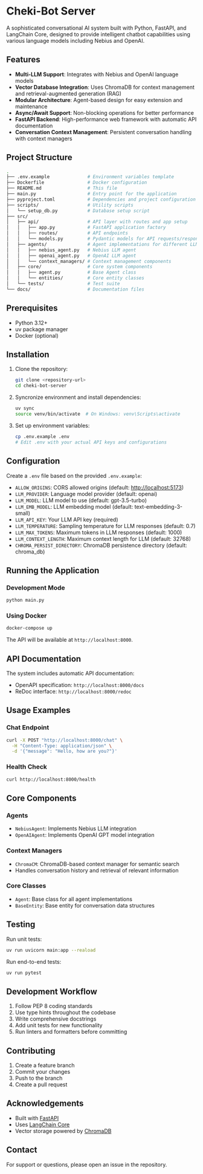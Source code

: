 # Cheki-Bot Server

A sophisticated conversational AI system built with Python, FastAPI, and LangChain Core, designed to provide intelligent chatbot capabilities using various language models including Nebius and OpenAI.

## Features

- **Multi-LLM Support**: Integrates with Nebius and OpenAI language models
- **Vector Database Integration**: Uses ChromaDB for context management and retrieval-augmented generation (RAG)
- **Modular Architecture**: Agent-based design for easy extension and maintenance
- **Async/Await Support**: Non-blocking operations for better performance
- **FastAPI Backend**: High-performance web framework with automatic API documentation
- **Conversation Context Management**: Persistent conversation handling with context managers

## Project Structure

```sh
.
├── .env.example              # Environment variables template
├── Dockerfile                # Docker configuration
├── README.md                 # This file
├── main.py                   # Entry point for the application
├── pyproject.toml            # Dependencies and project configuration
├── scripts/                  # Utility scripts
│   └── setup_db.py           # Database setup script
├── src/
│   ├── api/                  # API layer with routes and app setup
│   │   ├── app.py            # FastAPI application factory
│   │   ├── routes/           # API endpoints
│   │   └── models.py         # Pydantic models for API requests/responses
│   ├── agents/               # Agent implementations for different LLMs
│   │   ├── nebius_agent.py   # Nebius LLM agent
│   │   ├── openai_agent.py   # OpenAI LLM agent
│   │   └── context_managers/ # Context management components
│   ├── core/                 # Core system components
│   │   ├── agent.py          # Base Agent class
│   │   └── entities/         # Core entity classes
│   └── tests/                # Test suite
└── docs/                     # Documentation files
```

## Prerequisites

- Python 3.12+
- uv package manager
- Docker (optional)

## Installation

1. Clone the repository:

    ```bash
    git clone <repository-url>
    cd cheki-bot-server
    ```

2. Syncronize environment and install dependencies:

    ```bash
    uv sync
    source venv/bin/activate  # On Windows: venv\Scripts\activate
    ```

3. Set up environment variables:

    ```bash
    cp .env.example .env
    # Edit .env with your actual API keys and configurations
    ```

## Configuration

Create a `.env` file based on the provided `.env.example`:

- `ALLOW_ORIGINS`: CORS allowed origins (default: <http://localhost:5173>)
- `LLM_PROVIDER`: Language model provider (default: openai)
- `LLM_MODEL`: LLM model to use (default: gpt-3.5-turbo)
- `LLM_EMB_MODEL`: LLM embedding model (default: text-embedding-3-small)
- `LLM_API_KEY`: Your LLM API key (required)
- `LLM_TEMPERATURE`: Sampling temperature for LLM responses (default: 0.7)
- `LLM_MAX_TOKENS`: Maximum tokens in LLM responses (default: 1000)
- `LLM_CONTEXT_LENGTH`: Maximum context length for LLM (default: 32768)
- `CHROMA_PERSIST_DIRECTORY`: ChromaDB persistence directory (default: chroma_db)

## Running the Application

### Development Mode

```bash
python main.py
```

### Using Docker

```bash
docker-compose up
```

The API will be available at `http://localhost:8000`.

## API Documentation

The system includes automatic API documentation:

- OpenAPI specification: `http://localhost:8000/docs`
- ReDoc interface: `http://localhost:8000/redoc`

## Usage Examples

### Chat Endpoint

```bash
curl -X POST "http://localhost:8000/chat" \
  -H "Content-Type: application/json" \
  -d '{"message": "Hello, how are you?"}'
```

### Health Check

```bash
curl http://localhost:8000/health
```

## Core Components

### Agents

- `NebiusAgent`: Implements Nebius LLM integration
- `OpenAIAgent`: Implements OpenAI GPT model integration

### Context Managers

- `ChromaCM`: ChromaDB-based context manager for semantic search
- Handles conversation history and retrieval of relevant information

### Core Classes

- `Agent`: Base class for all agent implementations
- `BaseEntity`: Base entity for conversation data structures

## Testing

Run unit tests:

```bash
uv run uvicorn main:app --reaload
```

Run end-to-end tests:

```bash
uv run pytest
```

## Development Workflow

1. Follow PEP 8 coding standards
2. Use type hints throughout the codebase
3. Write comprehensive docstrings
4. Add unit tests for new functionality
5. Run linters and formatters before committing

## Contributing

1. Create a feature branch
2. Commit your changes
3. Push to the branch
4. Create a pull request

## Acknowledgements

- Built with [FastAPI](https://fastapi.tiangolo.com/)
- Uses [LangChain Core](https://python.langchain.com/)
- Vector storage powered by [ChromaDB](https://docs.trychroma.com/)

## Contact

For support or questions, please open an issue in the repository.
